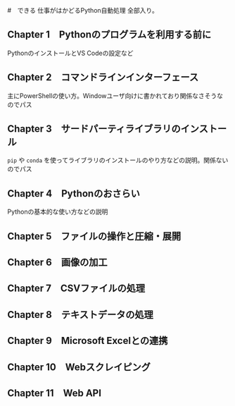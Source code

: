#　できる 仕事がはかどるPython自動処理 全部入り。

## Chapter 1　Pythonのプログラムを利用する前に

PythonのインストールとVS Codeの設定など

## Chapter 2　コマンドラインインターフェース

主にPowerShellの使い方。Windowユーザ向けに書かれており関係なさそうなのでパス

## Chapter 3　サードパーティライブラリのインストール

`pip` や `conda` を使ってライブラリのインストールのやり方などの説明。関係ないのでパス

## Chapter 4　Pythonのおさらい

Pythonの基本的な使い方などの説明

## Chapter 5　ファイルの操作と圧縮・展開



## Chapter 6　画像の加工


## Chapter 7　CSVファイルの処理


## Chapter 8　テキストデータの処理


## Chapter 9　Microsoft Excelとの連携


## Chapter 10　Webスクレイピング


## Chapter 11　Web API

